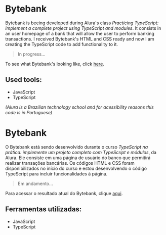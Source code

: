 # Bytebank

Bytebank is beeing developed during Alura's class *Practicing TypeScript: implement a complete project using TypeScript and modules*. It consists in an user homepage of a bank that will allow the user to perform banking transactions. I received Bytebank's HTML and CSS ready and now I am creating the TypeScript code to add functionality to it.

> In progress...

To see what Bytebank's looking like, click [here](https://learning-react-typescript-bytebank.vercel.app/).

## Used tools:

* JavaScript
* TypeScript

*(Alura is a Brazilian technology school and for acessibility reasons this code is in Portuguese)*

#

# Bytebank

O Bytebank está sendo desenvolvido durante o curso *TypeScript na prática: implemente um projeto completo com TypeScript e módulos*, da Alura. Ele consiste em uma página de usuário do banco que permitirá realizar transações bancárias. Os códigos HTML e CSS foram disponibilizados no início do curso e estou desenvolvendo o código TypeScript para incluir funcionalidades à página.

> Em andamento...

Para acessar o resultado atual do Bytebank, clique [aqui](https://learning-react-typescript-bytebank.vercel.app/).

## Ferramentas utilizadas:

* JavaScript
* TypeScript
